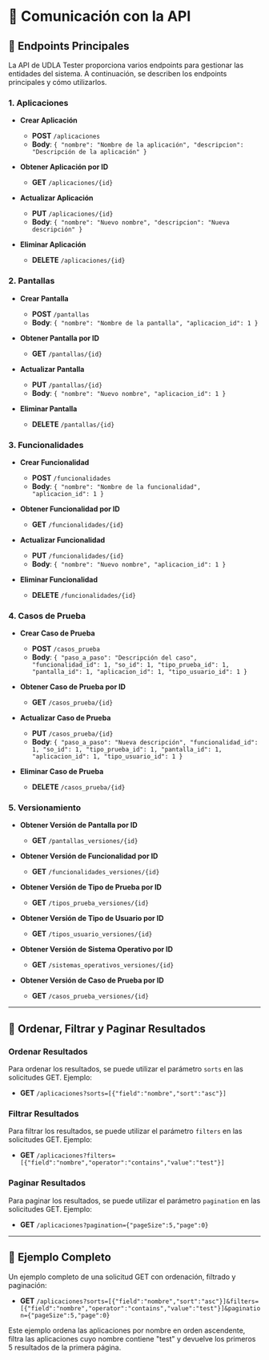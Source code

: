 # **📡 Comunicación con la API**

## **📌 Endpoints Principales**

La API de UDLA Tester proporciona varios endpoints para gestionar las entidades del sistema. A continuación, se describen los endpoints principales y cómo utilizarlos.

### **1. Aplicaciones**

- **Crear Aplicación**
  - **POST** `/aplicaciones`
  - **Body**: `{ "nombre": "Nombre de la aplicación", "descripcion": "Descripción de la aplicación" }`

- **Obtener Aplicación por ID**
  - **GET** `/aplicaciones/{id}`

- **Actualizar Aplicación**
  - **PUT** `/aplicaciones/{id}`
  - **Body**: `{ "nombre": "Nuevo nombre", "descripcion": "Nueva descripción" }`

- **Eliminar Aplicación**
  - **DELETE** `/aplicaciones/{id}`

### **2. Pantallas**

- **Crear Pantalla**
  - **POST** `/pantallas`
  - **Body**: `{ "nombre": "Nombre de la pantalla", "aplicacion_id": 1 }`

- **Obtener Pantalla por ID**
  - **GET** `/pantallas/{id}`

- **Actualizar Pantalla**
  - **PUT** `/pantallas/{id}`
  - **Body**: `{ "nombre": "Nuevo nombre", "aplicacion_id": 1 }`

- **Eliminar Pantalla**
  - **DELETE** `/pantallas/{id}`

### **3. Funcionalidades**

- **Crear Funcionalidad**
  - **POST** `/funcionalidades`
  - **Body**: `{ "nombre": "Nombre de la funcionalidad", "aplicacion_id": 1 }`

- **Obtener Funcionalidad por ID**
  - **GET** `/funcionalidades/{id}`

- **Actualizar Funcionalidad**
  - **PUT** `/funcionalidades/{id}`
  - **Body**: `{ "nombre": "Nuevo nombre", "aplicacion_id": 1 }`

- **Eliminar Funcionalidad**
  - **DELETE** `/funcionalidades/{id}`

### **4. Casos de Prueba**

- **Crear Caso de Prueba**
  - **POST** `/casos_prueba`
  - **Body**: `{ "paso_a_paso": "Descripción del caso", "funcionalidad_id": 1, "so_id": 1, "tipo_prueba_id": 1, "pantalla_id": 1, "aplicacion_id": 1, "tipo_usuario_id": 1 }`

- **Obtener Caso de Prueba por ID**
  - **GET** `/casos_prueba/{id}`

- **Actualizar Caso de Prueba**
  - **PUT** `/casos_prueba/{id}`
  - **Body**: `{ "paso_a_paso": "Nueva descripción", "funcionalidad_id": 1, "so_id": 1, "tipo_prueba_id": 1, "pantalla_id": 1, "aplicacion_id": 1, "tipo_usuario_id": 1 }`

- **Eliminar Caso de Prueba**
  - **DELETE** `/casos_prueba/{id}`

### **5. Versionamiento**

- **Obtener Versión de Pantalla por ID**
  - **GET** `/pantallas_versiones/{id}`

- **Obtener Versión de Funcionalidad por ID**
  - **GET** `/funcionalidades_versiones/{id}`

- **Obtener Versión de Tipo de Prueba por ID**
  - **GET** `/tipos_prueba_versiones/{id}`

- **Obtener Versión de Tipo de Usuario por ID**
  - **GET** `/tipos_usuario_versiones/{id}`

- **Obtener Versión de Sistema Operativo por ID**
  - **GET** `/sistemas_operativos_versiones/{id}`

- **Obtener Versión de Caso de Prueba por ID**
  - **GET** `/casos_prueba_versiones/{id}`

---

## **📌 Ordenar, Filtrar y Paginar Resultados**

### **Ordenar Resultados**

Para ordenar los resultados, se puede utilizar el parámetro `sorts` en las solicitudes GET. Ejemplo:

- **GET** `/aplicaciones?sorts=[{"field":"nombre","sort":"asc"}]`

### **Filtrar Resultados**

Para filtrar los resultados, se puede utilizar el parámetro `filters` en las solicitudes GET. Ejemplo:

- **GET** `/aplicaciones?filters=[{"field":"nombre","operator":"contains","value":"test"}]`

### **Paginar Resultados**

Para paginar los resultados, se puede utilizar el parámetro `pagination` en las solicitudes GET. Ejemplo:

- **GET** `/aplicaciones?pagination={"pageSize":5,"page":0}`

---

## **📌 Ejemplo Completo**

Un ejemplo completo de una solicitud GET con ordenación, filtrado y paginación:

- **GET** `/aplicaciones?sorts=[{"field":"nombre","sort":"asc"}]&filters=[{"field":"nombre","operator":"contains","value":"test"}]&pagination={"pageSize":5,"page":0}`

Este ejemplo ordena las aplicaciones por nombre en orden ascendente, filtra las aplicaciones cuyo nombre contiene "test" y devuelve los primeros 5 resultados de la primera página.
